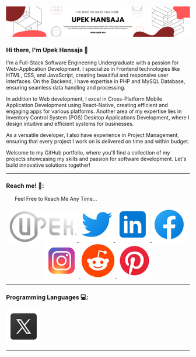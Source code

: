 ![Header](./res/bannerImg-Upek.png)

### Hi there, I'm Upek Hansaja 👋

<p>
I'm a Full-Stack Software Engineering Undergraduate with a passion for Web-Application Development. I specialize in Frontend technologies like HTML, CSS, and JavaScript, creating beautiful and responsive user interfaces. On the Backend, I have expertise in PHP and MySQL Database, ensuring seamless data handling and processing.

In addition to Web development, I excel in Cross-Platform Mobile Application Development using React-Native, creating efficient and engaging apps for various platforms. Another area of my expertise lies in Inventory Control System (POS) Desktop Applications Development, where I design intuitive and efficient systems for businesses.

As a versatile developer, I also have experience in Project Management, ensuring that every project I work on is delivered on time and within budget.

Welcome to my GitHub portfolio, where you'll find a collection of my projects showcasing my skills and passion for software development. Let's build innovative solutions together!

</p>

<hr>

### Reach me! 💬:

<div style="font-size:14px">
  &nbsp;&nbsp;&nbsp;&nbsp;&nbsp;&nbsp;Feel Free to Reach Me Any Time...
</div>
<p align="center">
  <a target="_blank" href="https://www.upek.dev"> <img src="./res/logo.svg" alt="upek's logo"/> </a>
  <a target="_blank" href="https://twitter.com/UpekHansaja"> <img src="./res/twitterIcon.svg" alt="upek's Twitter"/> </a>
  <a target="_blank" href="https://www.linkedin.com/in/upek-hansaja/"> <img src="./res/linkedin.svg" alt="upek's LinkedIn"/> </a>
  <a target="_blank" href="https://www.facebook.com/profile.php?id=100068307769668"> <img src="./facebook.svg" alt="upek's Facebook"/> </a>
  <a target="_blank" href="https://www.instagram.com/upek_hansaja/"> <img src="./res/instagram.svg" alt="upek's Instagram"/> </a>
  <a target="_blank" href="https://www.reddit.com/user/Upek_Hansaja"> <img src="./res/reddit.svg" alt="upek's Reddit"/> </a>
  <a target="_blank" href="https://www.pinterest.com/upekhansaja/"> <img src="./res/pinterest.svg" alt="upek's Pinterest"/> </a>
</p>

<hr>

### Programming Languages 💻:

<a target="_blank" href="#"> <img src="./res/twitterx.svg" alt="upek's lang"/> </a>

<hr>

